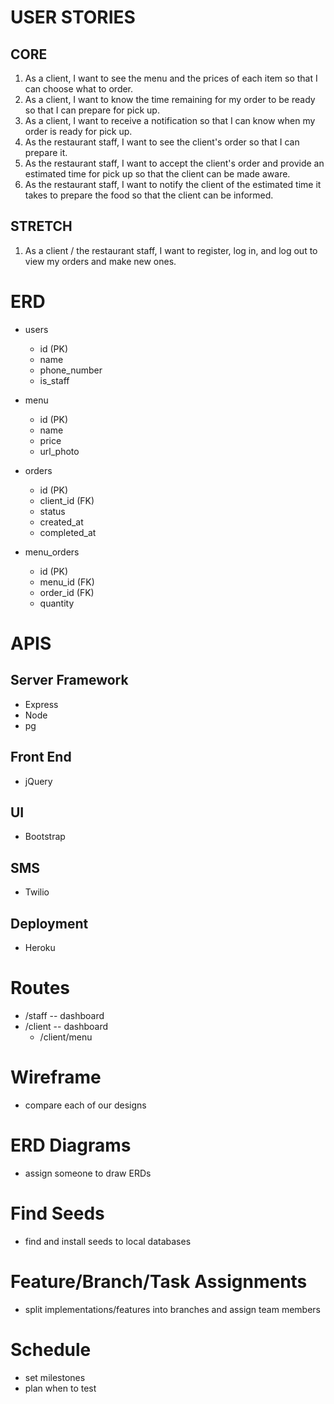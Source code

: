 # USER STORIES
## CORE
1. As a client, I want to see the menu and the prices of each item so that I can choose what to order. 
2. As a client, I want to know the time remaining for my order to be ready so that I can prepare for pick up.
3. As a client, I want to receive a notification so that I can know when my order is ready for pick up.
4. As the restaurant staff, I want to see the client's order so that I can prepare it.
5. As the restaurant staff, I want to accept the client's order and provide an estimated time for pick up so that the client can be made aware.
6. As the restaurant staff, I want to notify the client of the estimated time it takes to prepare the food so that the client can be informed.

## STRETCH
1. As a client / the restaurant staff, I want to register, log in, and log out to view my orders and make new ones.

# ERD
- users
  - id (PK)
  - name
  - phone_number
  - is_staff

- menu
  - id (PK)
  - name
  - price
  - url_photo

- orders
  - id (PK)
  - client_id (FK)
  - status
  - created_at
  - completed_at

- menu_orders
  - id (PK)
  - menu_id (FK)
  - order_id (FK)
  - quantity

# APIS
## Server Framework
- Express
- Node
- pg
## Front End
- jQuery
## UI
- Bootstrap
## SMS
- Twilio
## Deployment
- Heroku

# Routes
- /staff -- dashboard
- /client -- dashboard
  - /client/menu

# Wireframe
- compare each of our designs

# ERD Diagrams
- assign someone to draw ERDs

# Find Seeds
- find and install seeds to local databases

# Feature/Branch/Task Assignments
- split implementations/features into branches and assign team members

# Schedule
- set milestones
- plan when to test
